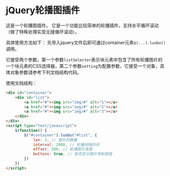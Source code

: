 # jQuery轮播图插件

这是一个轮播图插件。
它是一个功能比较简单的轮播插件，支持水平循环滚动（做了特殊处理实现无缝循环滚动）。

具体使用方法如下：
先导入jquery文件后即可通过container元素`$(...).lunbo()`调用。

它接受两个参数，第一个参数`listSelector`表示块元素中包含了所有轮播图片的一个块元素的CSS选择器，第二个参数`setting`为配置参数，它接受一个对象，具体对象参数请参考下列文档结构代码。

使用文档结构：
```html
<div id="container">
    <div id="list">
        <a href="#"><img src="img/#" alt="1"></a>
        <a href="#"><img src="img/#" alt="2"></a>
        <a href="#"><img src="img/#" alt="3"></a>
    </div>
</div>
<script type="text/javascript">
    $(function() {
        $("#container").lunbo("#list", {
            len: 3, // 图片的数量
            interval: 2000, // 轮播间隔时间
            offset: 500, // 轮播图片宽度
            buttons: true, // 是否显示图片导航按钮
        })
    })
</script>
```
